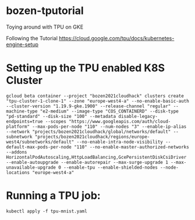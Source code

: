 # bozen-tputorial
Toying around with TPU on GKE

Following the Tutorial https://cloud.google.com/tpu/docs/kubernetes-engine-setup

# Setting up the TPU enabled K8S Cluster

```
gcloud beta container --project "bozen2021cloudhack" clusters create "tpu-cluster-1-clone-1" --zone "europe-west4-a" --no-enable-basic-auth --cluster-version "1.19.9-gke.1900" --release-channel "regular" --machine-type "e2-medium" --image-type "COS_CONTAINERD" --disk-type "pd-standard" --disk-size "100" --metadata disable-legacy-endpoints=true --scopes "https://www.googleapis.com/auth/cloud-platform" --max-pods-per-node "110" --num-nodes "3" --enable-ip-alias --network "projects/bozen2021cloudhack/global/networks/default" --subnetwork "projects/bozen2021cloudhack/regions/europe-west4/subnetworks/default" --no-enable-intra-node-visibility --default-max-pods-per-node "110" --no-enable-master-authorized-networks --addons HorizontalPodAutoscaling,HttpLoadBalancing,GcePersistentDiskCsiDriver --enable-autoupgrade --enable-autorepair --max-surge-upgrade 1 --max-unavailable-upgrade 0 --enable-tpu --enable-shielded-nodes --node-locations "europe-west4-a"
```

# Running a TPU job:

`kubectl apply -f tpu-mnist.yaml`
